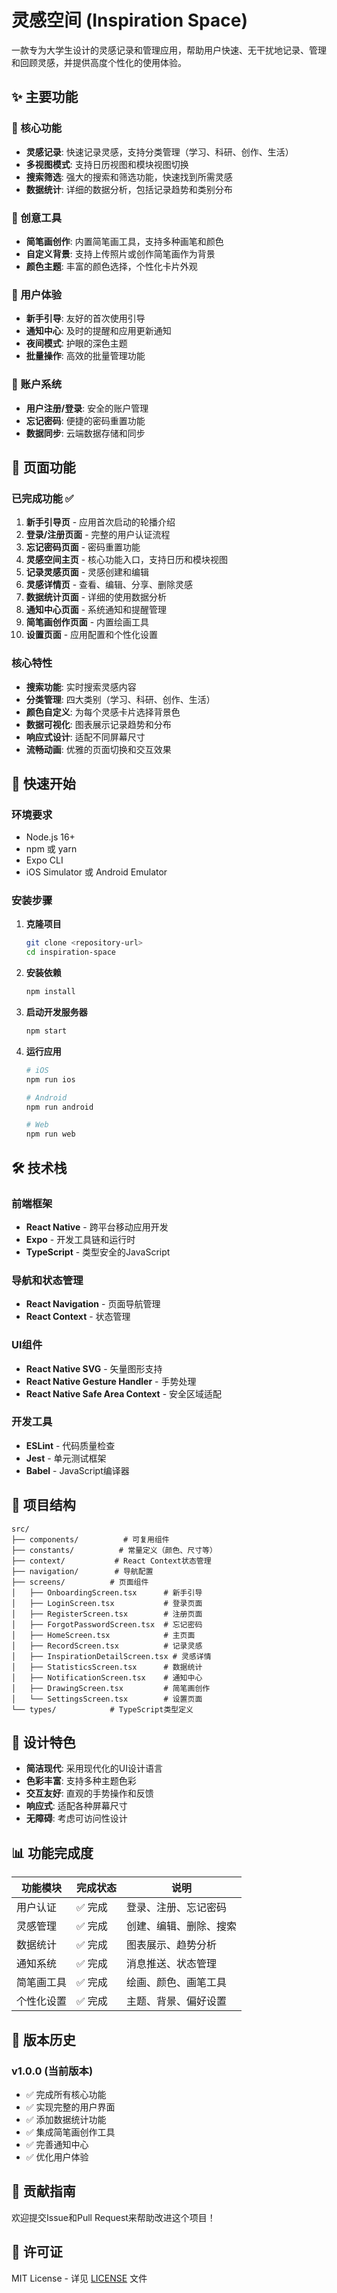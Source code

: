 # 灵感空间 (Inspiration Space)

一款专为大学生设计的灵感记录和管理应用，帮助用户快速、无干扰地记录、管理和回顾灵感，并提供高度个性化的使用体验。

## ✨ 主要功能

### 🎯 核心功能
- **灵感记录**: 快速记录灵感，支持分类管理（学习、科研、创作、生活）
- **多视图模式**: 支持日历视图和模块视图切换
- **搜索筛选**: 强大的搜索和筛选功能，快速找到所需灵感
- **数据统计**: 详细的数据分析，包括记录趋势和类别分布

### 🎨 创意工具
- **简笔画创作**: 内置简笔画工具，支持多种画笔和颜色
- **自定义背景**: 支持上传照片或创作简笔画作为背景
- **颜色主题**: 丰富的颜色选择，个性化卡片外观

### 📱 用户体验
- **新手引导**: 友好的首次使用引导
- **通知中心**: 及时的提醒和应用更新通知
- **夜间模式**: 护眼的深色主题
- **批量操作**: 高效的批量管理功能

### 🔐 账户系统
- **用户注册/登录**: 安全的账户管理
- **忘记密码**: 便捷的密码重置功能
- **数据同步**: 云端数据存储和同步

## 📱 页面功能

### 已完成功能 ✅

1. **新手引导页** - 应用首次启动的轮播介绍
2. **登录/注册页面** - 完整的用户认证流程
3. **忘记密码页面** - 密码重置功能
4. **灵感空间主页** - 核心功能入口，支持日历和模块视图
5. **记录灵感页面** - 灵感创建和编辑
6. **灵感详情页** - 查看、编辑、分享、删除灵感
7. **数据统计页面** - 详细的使用数据分析
8. **通知中心页面** - 系统通知和提醒管理
9. **简笔画创作页面** - 内置绘画工具
10. **设置页面** - 应用配置和个性化设置

### 核心特性

- **搜索功能**: 实时搜索灵感内容
- **分类管理**: 四大类别（学习、科研、创作、生活）
- **颜色自定义**: 为每个灵感卡片选择背景色
- **数据可视化**: 图表展示记录趋势和分布
- **响应式设计**: 适配不同屏幕尺寸
- **流畅动画**: 优雅的页面切换和交互效果

## 🚀 快速开始

### 环境要求
- Node.js 16+
- npm 或 yarn
- Expo CLI
- iOS Simulator 或 Android Emulator

### 安装步骤

1. **克隆项目**
   ```bash
   git clone <repository-url>
   cd inspiration-space
   ```

2. **安装依赖**
   ```bash
   npm install
   ```

3. **启动开发服务器**
   ```bash
   npm start
   ```

4. **运行应用**
   ```bash
   # iOS
   npm run ios
   
   # Android
   npm run android
   
   # Web
   npm run web
   ```

## 🛠️ 技术栈

### 前端框架
- **React Native** - 跨平台移动应用开发
- **Expo** - 开发工具链和运行时
- **TypeScript** - 类型安全的JavaScript

### 导航和状态管理
- **React Navigation** - 页面导航管理
- **React Context** - 状态管理

### UI组件
- **React Native SVG** - 矢量图形支持
- **React Native Gesture Handler** - 手势处理
- **React Native Safe Area Context** - 安全区域适配

### 开发工具
- **ESLint** - 代码质量检查
- **Jest** - 单元测试框架
- **Babel** - JavaScript编译器

## 📁 项目结构

```
src/
├── components/          # 可复用组件
├── constants/          # 常量定义（颜色、尺寸等）
├── context/           # React Context状态管理
├── navigation/        # 导航配置
├── screens/          # 页面组件
│   ├── OnboardingScreen.tsx      # 新手引导
│   ├── LoginScreen.tsx           # 登录页面
│   ├── RegisterScreen.tsx        # 注册页面
│   ├── ForgotPasswordScreen.tsx  # 忘记密码
│   ├── HomeScreen.tsx            # 主页面
│   ├── RecordScreen.tsx          # 记录灵感
│   ├── InspirationDetailScreen.tsx # 灵感详情
│   ├── StatisticsScreen.tsx      # 数据统计
│   ├── NotificationScreen.tsx    # 通知中心
│   ├── DrawingScreen.tsx         # 简笔画创作
│   └── SettingsScreen.tsx        # 设置页面
└── types/            # TypeScript类型定义
```

## 🎨 设计特色

- **简洁现代**: 采用现代化的UI设计语言
- **色彩丰富**: 支持多种主题色彩
- **交互友好**: 直观的手势操作和反馈
- **响应式**: 适配各种屏幕尺寸
- **无障碍**: 考虑可访问性设计

## 📊 功能完成度

| 功能模块 | 完成状态 | 说明 |
|---------|---------|------|
| 用户认证 | ✅ 完成 | 登录、注册、忘记密码 |
| 灵感管理 | ✅ 完成 | 创建、编辑、删除、搜索 |
| 数据统计 | ✅ 完成 | 图表展示、趋势分析 |
| 通知系统 | ✅ 完成 | 消息推送、状态管理 |
| 简笔画工具 | ✅ 完成 | 绘画、颜色、画笔工具 |
| 个性化设置 | ✅ 完成 | 主题、背景、偏好设置 |

## 🔄 版本历史

### v1.0.0 (当前版本)
- ✅ 完成所有核心功能
- ✅ 实现完整的用户界面
- ✅ 添加数据统计功能
- ✅ 集成简笔画创作工具
- ✅ 完善通知中心
- ✅ 优化用户体验

## 🤝 贡献指南

欢迎提交Issue和Pull Request来帮助改进这个项目！

## 📄 许可证

MIT License - 详见 [LICENSE](LICENSE) 文件